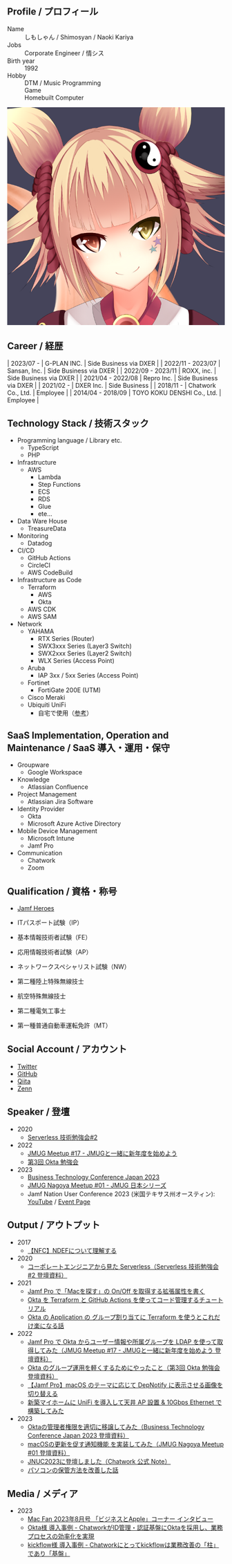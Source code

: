 <!-- markdownlint-disable MD033 MD041-->
<div id="parent-container">
  <div id="child1">
    <h2>Profile / プロフィール</h2>
    <dl>
      <dt>Name</dt>
      <dd>しもしゃん / Shimosyan / Naoki Kariya</dd>
      <dt>Jobs</dt>
      <dd>Corporate Engineer / 情シス</dd>
      <dt>Birth year</dt>
      <dd>1992</dd>
      <dt>Hobby</dt>
      <dd>DTM / Music Programming</dd>
      <dd>Game</dd>
      <dd>Homebuilt Computer</dd><!-- cspell: disable-line-->
    </dl>
  </div>
  <div id="child2">
    <img src="./avatar.png" alt="AvatarImage">
  </div>
</div>

## Career / 経歴

<!-- cspell: disable-->

| 2023/07 -         | G-PLAN INC.                  | Side Business via DXER |
| 2022/11 - 2023/07 | Sansan, Inc.                 | Side Business via DXER |
| 2022/09 - 2023/11 | ROXX, inc.                   | Side Business via DXER |
| 2021/04 - 2022/08 | Repro Inc.                   | Side Business via DXER |
| 2021/02 -         | DXER Inc.                    | Side Business |
| 2018/11 -         | Chatwork Co., Ltd.           | Employee      |
| 2014/04 - 2018/09 | TOYO KOKU DENSHI Co., Ltd.   | Employee      |

## Technology Stack / 技術スタック

- Programming language / Library etc.
  - TypeScript
  - PHP
- Infrastructure
  - AWS
    - Lambda
    - Step Functions
    - ECS
    - RDS
    - Glue
    - ete...
- Data Ware House
  - TreasureData
- Monitoring
  - Datadog
- CI/CD
  - GitHub Actions
  - CircleCI
  - AWS CodeBuild
- Infrastructure as Code
  - Terraform
    - AWS
    - Okta
  - AWS CDK
  - AWS SAM
- Network
  - YAHAMA
    - RTX Series (Router)
    - SWX3xxx Series (Layer3 Switch)
    - SWX2xxx Series (Layer2 Switch)
    - WLX Series (Access Point)
  - Aruba
    - IAP 3xx / 5xx Series (Access Point)
  - Fortinet
    - FortiGate 200E (UTM)
  - Cisco Meraki
  - Ubiquiti UniFi
    - 自宅で使用（[参考](https://zenn.dev/shimosyan/articles/9ef381c96b79f7)）

## SaaS Implementation, Operation and Maintenance / SaaS 導入・運用・保守

- Groupware
  - Google Workspace
- Knowledge
  - Atlassian Confluence
- Project Management
  - Atlassian Jira Software
- Identity Provider
  - Okta
  - Microsoft Azure Active Directory
- Mobile Device Management
  - Microsoft Intune
  - Jamf Pro
- Communication
  - Chatwork
  - Zoom

## Qualification / 資格・称号

- [Jamf Heroes](https://heroes.jamf.com/profiles/48fe6d85-620a-4329-a7c0-4555db50aaf2)

- ITパスポート試験（IP）
- 基本情報技術者試験（FE）
- 応用情報技術者試験（AP）
- ネットワークスペシャリスト試験（NW）

- 第二種陸上特殊無線技士
- 航空特殊無線技士

- 第二種電気工事士

- 第一種普通自動車運転免許（MT）

## Social Account / アカウント

- [Twitter](https://twitter.com/shimosyan)
- [GitHub](https://github.com/shimosyan)
- [Qiita](https://qiita.com/shimosyan)
- [Zenn](https://zenn.dev/shimosyan)

## Speaker / 登壇

- 2020
  - [Serverless 技術勉強会#2](https://techplay.jp/event/764308)
- 2022
  - [JMUG Meetup #17 - JMUGと一緒に新年度を始めよう](https://eventregist.com/e/jmug0017)
  - [第3回 Okta 勉強会](https://okta.connpass.com/event/244426/)
- 2023
  - [Business Technology Conference Japan 2023](https://btcon.jp/)
  - [JMUG Nagoya Meetup #01 - JMUG 日本シリーズ](https://eventregist.com/e/jmug-nagoya0001)
  - Jamf Nation User Conference 2023 (米国テキサス州オースティン): [YouTube](https://www.youtube.com/watch?v=AbIMNk0ufXM) / [Event Page](https://reg.rainfocus.com/flow/jamf/jnuc2023/home23/page/sessioncatalog/session/1681888707900001Rb9d)

## Output / アウトプット

- 2017
  - [【NFC】NDEFについて理解する](https://qiita.com/shimosyan/items/ed21fb6984240baa7397)
- 2020
  - [コーポレートエンジニアから見た Serverless（Serverless 技術勉強会#2 登壇資料）](https://speakerdeck.com/shimosyan/serverlessji-shu-mian-qiang-hui-number-2-chatworkdeng-tan-zi-liao)
- 2021
  - [Jamf Pro で「Macを探す」の On/Off を取得する拡張属性を書く](https://zenn.dev/shimosyan/articles/a2bcc5d09b4c18)
  - [Okta を Terraform と GitHub Actions を使ってコード管理するチュートリアル](https://zenn.dev/shimosyan/books/bb0ba712133779061804)
  - [Okta の Application の グループ割り当てに Terraform を使うとこれだけ楽になる話](https://zenn.dev/shimosyan/articles/fe952fe9a408cf)
- 2022
  - [Jamf Pro で Okta からユーザー情報や所属グループを LDAP を使って取得してみた（JMUG Meetup #17 - JMUGと一緒に新年度を始めよう 登壇資料）](https://speakerdeck.com/shimosyan/jamf-pro-de-okta-karayuzaqing-bao-yasuo-shu-gurupuwo-ldap-woshi-tutequ-de-sitemita)
  - [Okta のグループ運用を軽くするためにやったこと（第3回 Okta 勉強会 登壇資料）](https://speakerdeck.com/shimosyan/okta-falsegurupuyun-yong-wo-qing-kusurutameniyatutakoto)
  - [【Jamf Pro】macOS のテーマに応じて DepNotify に表示させる画像を切り替える](https://zenn.dev/shimosyan/articles/498a498f75d69f)
  - [新築マイホームに UniFi を導入して天井 AP 設置 & 10Gbps Ethernet で構築してみた](https://zenn.dev/shimosyan/articles/9ef381c96b79f7)
- 2023
  - [Oktaの管理者権限を適切に移譲してみた（Business Technology Conference Japan 2023 登壇資料）](https://speakerdeck.com/shimosyan/oktanoguan-li-zhe-quan-xian-woshi-qie-niyi-rang-sitemita)
  - [macOSの更新を促す通知機能 を実装してみた（JMUG Nagoya Meetup #01 登壇資料）](https://speakerdeck.com/shimosyan/macosnogeng-xin-wocu-sutong-zhi-ji-neng-woshi-zhuang-sitemita)
  - [JNUC2023に登壇しました（Chatwork 公式 Note）](https://note.com/chatwork_note/n/n74aa9742ed7f)
  - [パソコンの保管方法を改善した話](https://zenn.dev/shimosyan/articles/b33166de9abe8f)

## Media / メディア

- 2023
  - [Mac Fan 2023年8月号 「ビジネスとApple」コーナー インタビュー](https://book.mynavi.jp/macfan/content/id=138827)
  - [Okta様 導入事例 - ChatworkがID管理・認証基盤にOktaを採用し、業務プロセスの効率化を実現](https://www.okta.com/jp/customers/chatwork-wic/)
  - [kickflow様 導入事例 - Chatworkにとってkickflowは業務改善の「柱」であり「基盤」](https://kickflow.com/casestudy/chatwork/)
